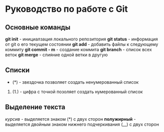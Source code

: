 # Руководство по работе с Git

## Основные команды
**git init** - инициалзация локального репозитория
**git status** - информация от git о его текущем состоянии
**git add** - добавить файлы к следующему коммиту 
**git commit - m** - создание коммита
**git branch** - список всех веток 
**git merge** - слияние одной ветки в другую

## Списки
* (*) - звездочка позволяет создать ненумерованный список
1. (1.) - цифра с точкой позоляет создать нумерованный список
## Выделение текста 
*курсив* - выделяется знаком (*) с двух сторон
__полужирный__ - выделяется двойным знаком нижнего подчеркивания (__) с двух сторон
